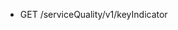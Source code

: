 <!--
    ATTENTION: This file was generated via gradle!
               Do NOT manually edit this file! Any such changes will be overwritten!
-->

* GET /serviceQuality/v1/keyIndicator

